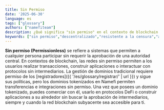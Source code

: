 ```yaml
---
title: Sin Permiso
date: '2025-06-30'
language: es
tags: ["glossary"]
authors: ["namefiteam"]
description: ¿Qué significa "sin permiso" en el contexto de blockchain y la gestión de dominios?
keywords: ["sin permiso","descentralizado","resistente a la censura","acceso abierto","blockchain"]
---
```



**Sin permiso (Permissionless)** se refiere a sistemas que permiten a cualquier persona participar sin requerir la aprobación de una autoridad central. En contextos de blockchain, las redes sin permiso permiten a los usuarios realizar transacciones, construir aplicaciones o interactuar con protocolos sin intermediarios. La gestión de dominios tradicional requiere permiso de los [registradores]({{ '/es/glossary/registrar/' | url }}) y sigue sus políticas, pero los dominios tokenizados en Namefi permiten transferencias e integraciones sin permiso. Una vez que posees un dominio tokenizado, puedes comerciar con él, usarlo en protocolos DeFi o construir aplicaciones a su alrededor sin buscar la aprobación de intermediarios, siempre y cuando la red blockchain subyacente sea accesible para ti.
